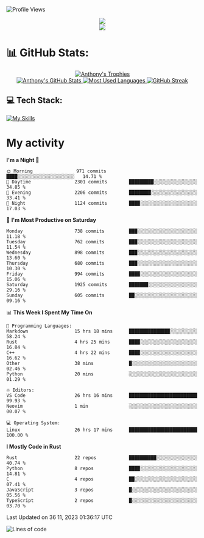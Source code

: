 
![Profile Views](https://komarev.com/ghpvc/?username=anthonymichaeltdm&label=Profile%20views&color=0e75b6&style=flat)

<!--profile banner-->
<div align="center">
  <img src="https://svg-banners.vercel.app/api?type=typeWriter&text1=Anthony%20Rubick&width=800&height=150" />
</div>

<!--profile views-->
<div align="center">
  <a href="https://u8views.com/github/AnthonyMichaelTDM">
    <img src="https://u8views.com/api/v1/github/profiles/68485672/views/day-week-month-total-count.svg">
  </a>
</div>

# 📊 GitHub Stats:

<!--trophies https://github.com/ryo-ma/github-profile-trophy -->
<div align="center"> 
  <a href="https://github.com/ryo-ma/github-profile-trophy">
    <picture>
      <source
        srcset="https://github-profile-trophy.vercel.app/?username=anthonymichaeltdm&theme=gitdimmed&no-frame=true&no-bg=true&column=-1"
        media="(prefers-color-scheme: dark)"
      />
      <source
        srcset="https://github-profile-trophy.vercel.app/?username=anthonymichaeltdm&theme=_____&no-frame=true&no-bg=true&column=-1"
        media="(prefers-color-scheme: light), (prefers-color-scheme: no-preference)"
      />
      <img src="https://github-profile-trophy.vercel.app/?username=anthonymichaeltdm&theme=gitdimmed&no-frame=true&no-bg=true&column=-1" alt="Anthony's Trophies" />
    </picture>
  </a>
</div>

<div align="center">
  <a href="https://github.com/anuraghazra/github-readme-stats">
    <picture>
      <source
        srcset="https://github-readme-stats.vercel.app/api?username=anthonymichaeltdm&show_icons=true&locale=en&theme=github_dark_dimmed&count_private=true&hide_border=true&include_all_commits=true"
        media="(prefers-color-scheme: dark)"
      />
      <source
        srcset="https://github-readme-stats.vercel.app/api?username=anthonymichaeltdm&show_icons=true&locale=en&theme=___&count_private=true&hide_border=true&include_all_commits=true"
        media="(prefers-color-scheme: light), (prefers-color-scheme: no-preference)"
      />
      <img src="https://github-readme-stats.vercel.app/api?username=anthonymichaeltdm&show_icons=true&locale=en&theme=github_dark_dimmed&count_private=true&hide_border=true&include_all_commits=true" alt="Anthony's GitHub Stats" />
    </picture>
  </a>
  
  <!--most used languages-->
  <a href="https://github.com/anuraghazra/github-readme-stats">
    <picture>
      <source
        srcset="https://github-readme-stats.vercel.app/api/top-langs?username=anthonymichaeltdm&show_icons=true&locale=en&layout=compact&theme=github_dark_dimmed&langs_count=8&count_private=true&size_weight=0.5&count_weight=0.5&hide_border=true"
        media="(prefers-color-scheme: dark)"
      />
      <source
        srcset="https://github-readme-stats.vercel.app/api/top-langs?username=anthonymichaeltdm&show_icons=true&locale=en&layout=compact&theme=____&langs_count=8&count_private=true&size_weight=0.5&count_weight=0.5&hide_border=true"
        media="(prefers-color-scheme: light), (prefers-color-scheme: no-preference)"
      />
      <img src="https://github-readme-stats.vercel.app/api/top-langs?username=anthonymichaeltdm&show_icons=true&locale=en&layout=compact&theme=github_dark_dimmed&langs_count=8&count_private=true&size_weight=0.5&count_weight=0.5&hide_border=true" alt="Most Used Languages" />
    </picture>
  </a>
  
  <!--streak https://git.io/streak-stats -->
  <a href="https://git.io/streak-stats">
    <picture>
      <source
        srcset="https://streak-stats.demolab.com?user=AnthonyMichaelTDM&theme=one-dark-pro&hide_border=true"
        media="(prefers-color-scheme: dark)"
      />
      <source
        srcset="https://streak-stats.demolab.com?user=AnthonyMichaelTDM&theme=_____&hide_border=true"
        media="(prefers-color-scheme: light), (prefers-color-scheme: no-preference)"
      />
      <img src="https://streak-stats.demolab.com?user=AnthonyMichaelTDM&theme=one-dark-pro&hide_border=true" alt="GitHub Streak" />
    </picture>
  </a>
</div>

<!--favorite languages and tools, and most used langs-->
## 💻 Tech Stack:

[![My Skills](https://skillicons.dev/icons?i=rust,actix,aws,github,githubactions,git,linux,bash,cpp,docker,java,latex,md,neovim,postgres,py,regex,vscode&theme=dark&perline=6)](https://skillicons.dev#gh-dark-mode-only)

# My activity

<!--START_SECTION:activity-->

<!--END_SECTION:activity-->

<!-- weekly activity https://github.com/AnthonyMichaelTDM/waka-readme-stats -->
<!--START_SECTION:waka-->
**I'm a Night 🦉** 

```text
🌞 Morning                971 commits         ████░░░░░░░░░░░░░░░░░░░░░   14.71 % 
🌆 Daytime                2301 commits        █████████░░░░░░░░░░░░░░░░   34.85 % 
🌃 Evening                2206 commits        ████████░░░░░░░░░░░░░░░░░   33.41 % 
🌙 Night                  1124 commits        ████░░░░░░░░░░░░░░░░░░░░░   17.03 % 
```
📅 **I'm Most Productive on Saturday** 

```text
Monday                   738 commits         ███░░░░░░░░░░░░░░░░░░░░░░   11.18 % 
Tuesday                  762 commits         ███░░░░░░░░░░░░░░░░░░░░░░   11.54 % 
Wednesday                898 commits         ███░░░░░░░░░░░░░░░░░░░░░░   13.60 % 
Thursday                 680 commits         ███░░░░░░░░░░░░░░░░░░░░░░   10.30 % 
Friday                   994 commits         ████░░░░░░░░░░░░░░░░░░░░░   15.06 % 
Saturday                 1925 commits        ███████░░░░░░░░░░░░░░░░░░   29.16 % 
Sunday                   605 commits         ██░░░░░░░░░░░░░░░░░░░░░░░   09.16 % 
```


📊 **This Week I Spent My Time On** 

```text
💬 Programming Languages: 
Markdown                 15 hrs 18 mins      ███████████████░░░░░░░░░░   58.24 % 
Rust                     4 hrs 25 mins       ████░░░░░░░░░░░░░░░░░░░░░   16.84 % 
C++                      4 hrs 22 mins       ████░░░░░░░░░░░░░░░░░░░░░   16.62 % 
Other                    38 mins             █░░░░░░░░░░░░░░░░░░░░░░░░   02.46 % 
Python                   20 mins             ░░░░░░░░░░░░░░░░░░░░░░░░░   01.29 % 

🔥 Editors: 
VS Code                  26 hrs 16 mins      █████████████████████████   99.93 % 
Neovim                   1 min               ░░░░░░░░░░░░░░░░░░░░░░░░░   00.07 % 

💻 Operating System: 
Linux                    26 hrs 17 mins      █████████████████████████   100.00 % 
```

**I Mostly Code in Rust** 

```text
Rust                     22 repos            ██████████░░░░░░░░░░░░░░░   40.74 % 
Python                   8 repos             ████░░░░░░░░░░░░░░░░░░░░░   14.81 % 
C                        4 repos             ██░░░░░░░░░░░░░░░░░░░░░░░   07.41 % 
JavaScript               3 repos             █░░░░░░░░░░░░░░░░░░░░░░░░   05.56 % 
TypeScript               2 repos             █░░░░░░░░░░░░░░░░░░░░░░░░   03.70 % 
```




 Last Updated on 36 11, 2023 01:36:17 UTC
<!--END_SECTION:waka-->

<!--START_SECTION:loc-->
![Lines of code](https://img.shields.io/badge/From%20Hello%20World%20I%27ve%20Written-15.1%20million%20lines%20of%20code-blue)


<!--END_SECTION:loc-->
